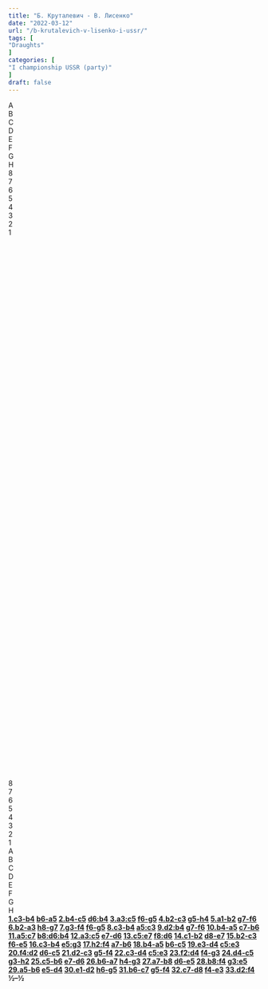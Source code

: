 ```yaml
---
title: "Б. Круталевич - В. Лисенко"
date: "2022-03-12"
url: "/b-krutalevich-v-lisenko-i-ussr/"
tags: [
"Draughts"
]
categories: [
"I championship USSR (party)"
]
draft: false
---
```


<!--more-->

<link rel="stylesheet" href="https://use.fontawesome.com/releases/v5.5.0/css/all.css"
          integrity="sha384-B4dIYHKNBt8Bc12p+WXckhzcICo0wtJAoU8YZTY5qE0Id1GSseTk6S+L3BlXeVIU" crossorigin="anonymous">
<div class="flex_div">
    <div>
        <div id="main">
            <div id="header">
                <div></div>
                <div>A</div>
                <div>B</div>
                <div>C</div>
                <div>D</div>
                <div>E</div>
                <div>F</div>
                <div>G</div>
                <div>H</div>
                <div></div>
            </div>
            <div id="content">
                <div id="left">
                    <div>8</div>
                    <div>7</div>
                    <div>6</div>
                    <div>5</div>
                    <div>4</div>
                    <div>3</div>
                    <div>2</div>
                    <div>1</div>
                </div>
                <div id="board">
                    <div>&nbsp;</div>
                    <div>&nbsp;</div>
                    <div>&nbsp;</div>
                    <div>&nbsp;</div>
                    <div>&nbsp;</div>
                    <div>&nbsp;</div>
                    <div>&nbsp;</div>
                    <div>&nbsp;</div>
                    <div>&nbsp;</div>
                    <div>&nbsp;</div>
                    <div>&nbsp;</div>
                    <div>&nbsp;</div>
                    <div>&nbsp;</div>
                    <div>&nbsp;</div>
                    <div>&nbsp;</div>
                    <div>&nbsp;</div>
                    <div>&nbsp;</div>
                    <div>&nbsp;</div>
                    <div>&nbsp;</div>
                    <div>&nbsp;</div>
                    <div>&nbsp;</div>
                    <div>&nbsp;</div>
                    <div>&nbsp;</div>
                    <div>&nbsp;</div>
                    <div>&nbsp;</div>
                    <div>&nbsp;</div>
                    <div>&nbsp;</div>
                    <div>&nbsp;</div>
                    <div>&nbsp;</div>
                    <div>&nbsp;</div>
                    <div>&nbsp;</div>
                    <div>&nbsp;</div>
                    <div>&nbsp;</div>
                    <div>&nbsp;</div>
                    <div>&nbsp;</div>
                    <div>&nbsp;</div>
                    <div>&nbsp;</div>
                    <div>&nbsp;</div>
                    <div>&nbsp;</div>
                    <div>&nbsp;</div>
                    <div>&nbsp;</div>
                    <div>&nbsp;</div>
                    <div>&nbsp;</div>
                    <div>&nbsp;</div>
                    <div>&nbsp;</div>
                    <div>&nbsp;</div>
                    <div>&nbsp;</div>
                    <div>&nbsp;</div>
                    <div>&nbsp;</div>
                    <div>&nbsp;</div>
                    <div>&nbsp;</div>
                    <div>&nbsp;</div>
                    <div>&nbsp;</div>
                    <div>&nbsp;</div>
                    <div>&nbsp;</div>
                    <div>&nbsp;</div>
                    <div>&nbsp;</div>
                    <div>&nbsp;</div>
                    <div>&nbsp;</div>
                    <div>&nbsp;</div>
                    <div>&nbsp;</div>
                    <div>&nbsp;</div>
                    <div>&nbsp;</div>
                    <div>&nbsp;</div>
                </div>
                <div id="right">
                    <div>8</div>
                    <div>7</div>
                    <div>6</div>
                    <div>5</div>
                    <div>4</div>
                    <div>3</div>
                    <div>2</div>
                    <div>1</div>
                </div>
            </div>
            <div id="footer">
                <div></div>
                <div>A</div>
                <div>B</div>
                <div>C</div>
                <div>D</div>
                <div>E</div>
                <div>F</div>
                <div>G</div>
                <div>H</div>
                <div></div>
            </div>
        </div>
        <div class="buttons">
            <i class="fas fa-step-backward" onclick="toStart()"></i>
            <i class="fas fa-chevron-circle-left" onclick="prev()"></i>
            <i class="fas fa-chevron-circle-right" onclick="next()"></i>
            <i class="fas fa-step-forward" onclick="toEnd()"></i>
        </div>
    </div>
    <div id="partyText"><strong><a href="javascript:moveTo(1)">1.c3-b4</a> <a href="javascript:moveTo(2)">b6-a5</a> 
<a href="javascript:moveTo(3)">2.b4-c5</a> <a href="javascript:moveTo(4)">d6:b4</a> 
<a href="javascript:moveTo(5)">3.a3:c5</a> <a href="javascript:moveTo(6)">f6-g5</a> 
<a href="javascript:moveTo(7)">4.b2-c3</a> <a href="javascript:moveTo(8)">g5-h4</a> 
<a href="javascript:moveTo(9)">5.a1-b2</a> <a href="javascript:moveTo(10)">g7-f6</a> 
<a href="javascript:moveTo(11)">6.b2-a3</a> <a href="javascript:moveTo(12)">h8-g7</a> 
<a href="javascript:moveTo(13)">7.g3-f4</a> <a href="javascript:moveTo(14)">f6-g5</a> 
<a href="javascript:moveTo(15)">8.c3-b4</a> <a href="javascript:moveTo(16)">a5:c3</a> 
<a href="javascript:moveTo(17)">9.d2:b4</a> <a href="javascript:moveTo(18)">g7-f6</a> 
<a href="javascript:moveTo(19)">10.b4-a5</a> <a href="javascript:moveTo(20)">c7-b6</a> 
<a href="javascript:moveTo(21)">11.a5:c7</a> <a href="javascript:moveTo(22)">b8:d6:b4</a> 
<a href="javascript:moveTo(23)">12.a3:c5</a> <a href="javascript:moveTo(24)">e7-d6</a> 
<a href="javascript:moveTo(25)">13.c5:e7</a> <a href="javascript:moveTo(26)">f8:d6</a> 
<a href="javascript:moveTo(27)">14.c1-b2</a> <a href="javascript:moveTo(28)">d8-e7</a> 
<a href="javascript:moveTo(29)">15.b2-c3</a> <a href="javascript:moveTo(30)">f6-e5</a> 
<a href="javascript:moveTo(31)">16.c3-b4</a> <a href="javascript:moveTo(32)">e5:g3</a> 
<a href="javascript:moveTo(33)">17.h2:f4</a> <a href="javascript:moveTo(34)">a7-b6</a> 
<a href="javascript:moveTo(35)">18.b4-a5</a> <a href="javascript:moveTo(36)">b6-c5</a> 
<a href="javascript:moveTo(37)">19.e3-d4</a> <a href="javascript:moveTo(38)">c5:e3</a> 
<a href="javascript:moveTo(39)">20.f4:d2</a> <a href="javascript:moveTo(40)">d6-c5</a> 
<a href="javascript:moveTo(41)">21.d2-c3</a> <a href="javascript:moveTo(42)">g5-f4</a> 
<a href="javascript:moveTo(43)">22.c3-d4</a> <a href="javascript:moveTo(44)">c5:e3</a> 
<a href="javascript:moveTo(45)">23.f2:d4</a> <a href="javascript:moveTo(46)">f4-g3</a> 
<a href="javascript:moveTo(47)">24.d4-c5</a> <a href="javascript:moveTo(48)">g3-h2</a> 
<a href="javascript:moveTo(49)">25.c5-b6</a> <a href="javascript:moveTo(50)">e7-d6</a> 
<a href="javascript:moveTo(51)">26.b6-a7</a> <a href="javascript:moveTo(52)">h4-g3</a> 
<a href="javascript:moveTo(53)">27.a7-b8</a> <a href="javascript:moveTo(54)">d6-e5</a> 
<a href="javascript:moveTo(55)">28.b8:f4</a> <a href="javascript:moveTo(56)">g3:e5</a> 
<a href="javascript:moveTo(57)">29.a5-b6</a> <a href="javascript:moveTo(58)">e5-d4</a> 
<a href="javascript:moveTo(59)">30.e1-d2</a> <a href="javascript:moveTo(60)">h6-g5</a> 
<a href="javascript:moveTo(61)">31.b6-c7</a> <a href="javascript:moveTo(62)">g5-f4</a> 
<a href="javascript:moveTo(63)">32.c7-d8</a> <a href="javascript:moveTo(64)">f4-e3</a> 
<a href="javascript:moveTo(65)">33.d2:f4</a> &frac12;&ndash;&frac12;</strong>
    </div>
</div>
<script type="text/javascript" src="/js/party.js"></script>
